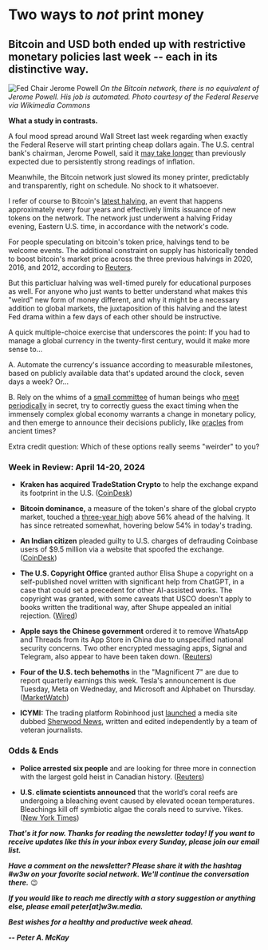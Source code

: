 # Two ways to *not* print money
## Bitcoin and USD both ended up with restrictive monetary policies last week -- each in its distinctive way.

<!--

Platform drafts...

- MailChimp: https://us15.admin.mailchimp.com/email/editor?id=20349331

- LinkedIn: https://www.linkedin.com/article/edit/7187869512904454144/?author=urn%3Ali%3Afsd_profile%3AACoAAAYIbNkBPBHpNq--pp945GKBQMoaBxEppjg

- Medium: https://medium.com/p/eff9388b31fa/edit

-->

![Fed Chair Jerome Powell](https://w3w.news/img/powell-1920.jpg)
*On the Bitcoin network, there is no equivalent of Jerome Powell. His job is automated. Photo courtesy of the Federal Reserve via Wikimedia Commons*

**What a study in contrasts.**

A foul mood spread around Wall Street last week regarding when exactly the Federal Reserve will start printing cheap dollars again. The U.S. central bank's chairman, Jerome Powell, said it [may take longer](https://www.cnn.com/2024/04/16/business/chair-powell-discussion/index.html) than previously expected due to persistently strong readings of inflation.

Meanwhile, the Bitcoin network just slowed its money printer, predictably and transparently, right on schedule. No shock to it whatsoever.

I refer of course to Bitcoin's [latest halving](https://www.investopedia.com/bitcoin-halving-2024-what-next-8636072), an event that happens approximately every four years and effectively limits issuance of new tokens on the network. The network just underwent a halving Friday evening, Eastern U.S. time, in accordance with the network's code.

For people speculating on bitcoin's token price, halvings tend to be welcome events. The additional constraint on supply has historically tended to boost bitcoin's market price across the three previous halvings in 2020, 2016, and 2012, according to [Reuters](https://www.reuters.com/markets/currencies/crypto-fans-count-down-bitcoins-halving-2024-04-19/).

But this particluar halving was well-timed purely for educational purposes as well. For anyone who just wants to better understand what makes this "weird" new form of money different, and why it might be a necessary addition to global markets, the juxtaposition of this halving and the latest Fed drama within a few days of each other should be instructive.

A quick multiple-choice exercise that underscores the point: If you had to manage a global currency in the twenty-first century, would it make more sense to...

A. Automate the currency's issuance according to measurable milestones, based on publicly available data that's updated around the clock, seven days a week? Or...

B. Rely on the whims of a [small committee](https://www.federalreserve.gov/monetarypolicy/fomc.htm) of human beings who [meet periodically](https://www.federalreserve.gov/monetarypolicy/fomccalendars.htm) in secret, try to correctly guess the exact timing when the immensely complex global economy warrants a change in monetary policy, and then emerge to announce their decisions publicly, like [oracles](https://historycooperative.org/the-oracle-of-delphi/) from ancient times?

Extra credit question: Which of these options really seems "weirder" to you?

### Week in Review: April 14-20, 2024

- **Kraken has acquired TradeStation Crypto** to help the exchange expand its footprint in the U.S. ([CoinDesk](https://www.coindesk.com/business/2024/04/18/cryptocurrency-exchange-kraken-acquires-tradestation-crypto/))

- **Bitcoin dominance,** a measure of the token's share of the global crypto market, touched a [three-year high](https://www.reuters.com/world/americas/police-arrest-six-seek-three-others-linked-canadas-largest-gold-heist-2024-04-17/) above 56% ahead of the halving. It has since retreated somewhat, hovering below 54% in today's trading.

- **An Indian citizen** pleaded guilty to U.S. charges of defrauding Coinbase users of $9.5 million via a website that spoofed the exchange. ([CoinDesk](https://www.coindesk.com/policy/2024/04/19/indian-man-pleads-guilty-to-creating-spoofed-coinbase-website-stealing-95m-in-crypto/))

- **The U.S. Copyright Office** granted author Elisa Shupe a copyright on a self-published novel written with significant help from ChatGPT, in a case that could set a precedent for other AI-assisted works. The copyright was granted, with some caveats that USCO doesn't apply to books written the traditional way, after Shupe appealed an initial rejection. ([Wired](https://www.wired.com/story/the-us-copyright-office-loosens-up-a-little-on-ai/))  

- **Apple says the Chinese government** ordered it to remove WhatsApp and Threads from its App Store in China due to unspecified national security concerns. Two other encrypted messaging apps, Signal and Telegram, also appear to have been taken down. ([Reuters](https://www.reuters.com/technology/apple-removes-whatsapp-threads-china-app-store-wsj-reports-2024-04-19/))

- **Four of the U.S. tech behemoths** in the "Magnificent 7" are due to report quarterly earnings this week. Tesla's announcement is due Tuesday, Meta on Wedneday, and Microsoft and Alphabet on Thursday. ([MarketWatch](https://www.msn.com/en-us/money/companies/the-magnificent-seven-have-gotten-less-magnificent-ahead-of-earnings-this-one-could-have-the-most-explaining-to-do/ar-AA1noimL))

- **ICYMI:** The trading platform Robinhood just [launched](https://www.axios.com/2024/04/09/robinhood-launches-sherwood-media) a media site dubbed [Sherwood News](https://sherwood.news/), written and edited independently by a team of veteran journalists.

### Odds & Ends

- **Police arrested six people** and are looking for three more in connection with the largest gold heist in Canadian history. ([Reuters](https://www.reuters.com/world/americas/police-arrest-six-seek-three-others-linked-canadas-largest-gold-heist-2024-04-17/))

- **U.S. climate scientists announced** that the world’s coral reefs are undergoing a bleaching event caused by elevated ocean temperatures. Bleachings kill off symbiotic algae the corals need to survive. Yikes. ([New York Times](https://www.nytimes.com/2024/04/15/climate/coral-reefs-bleaching.html))

_**That's it for now. Thanks for reading the newsletter today! If you want to receive updates like this in your inbox every Sunday, please join our email list.**_

_**Have a comment on the newsletter? Please share it with the hashtag #w3w on your favorite social network. We'll continue the conversation there.**_ 😉

_**If you would like to reach me directly with a story suggestion or anything else, please email peter[at]w3w.media.**_

_**Best wishes for a healthy and productive week ahead.**_  

_**-- Peter A. McKay**_  

